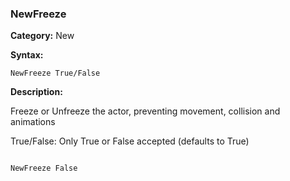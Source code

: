 ### NewFreeze

**Category:**
New

**Syntax:**

```scorpionengine
NewFreeze True/False
```

**Description:**

Freeze or Unfreeze the actor, preventing movement, collision and animations

True/False: Only True or False accepted (defaults to True)

```scorpionengine

NewFreeze False

```
